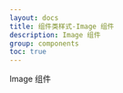 ```yaml
---
layout: docs
title: 组件类样式-Image 组件
description: Image 组件
group: components
toc: true
---
```


Image 组件
